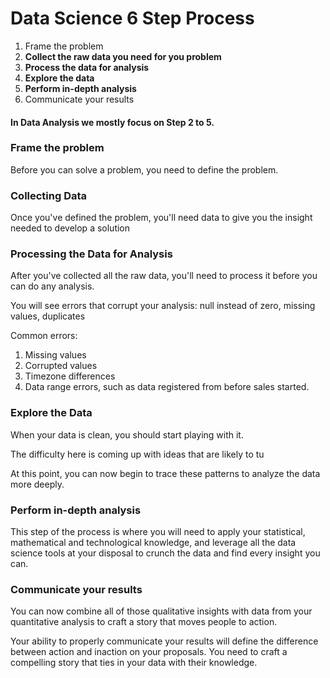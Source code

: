# Data Science 6 Step Process

1. Frame the problem
2. **Collect the raw data you need for you problem**
3. **Process the data for analysis**
4. **Explore the data**
5. **Perform in-depth analysis**
6. Communicate your results

#### In Data Analysis we mostly focus on Step 2 to 5.

### Frame the problem

Before you can solve a problem, you need to define the problem.

### Collecting Data

Once you've defined the problem, you'll need data to give you the insight needed to develop a solution

### Processing the Data for Analysis

After you've collected all the raw data, you'll need to process it before you can do any analysis.

You will see errors that corrupt your analysis: null instead of zero, missing values, duplicates

Common errors:
1. Missing values
2. Corrupted values
3. Timezone differences
4. Data range errors, such as data registered from before sales started.

### Explore the Data

When your data is clean, you should start playing with it.

The difficulty here is coming up with ideas that are likely to tu

At this point, you can now begin to trace these patterns to analyze the data more deeply.

### Perform in-depth analysis

This step of the process is where you will need to apply your statistical, mathematical and technological knowledge, and leverage all the data science tools at your disposal to crunch the data and find every insight you can.

### Communicate your results

You can now combine all of those qualitative insights with data from your quantitative analysis to craft a story that moves people to action.

Your ability to properly communicate your results will define the difference between action and inaction on your proposals.
You need to craft a compelling story that ties in your data with their knowledge.

